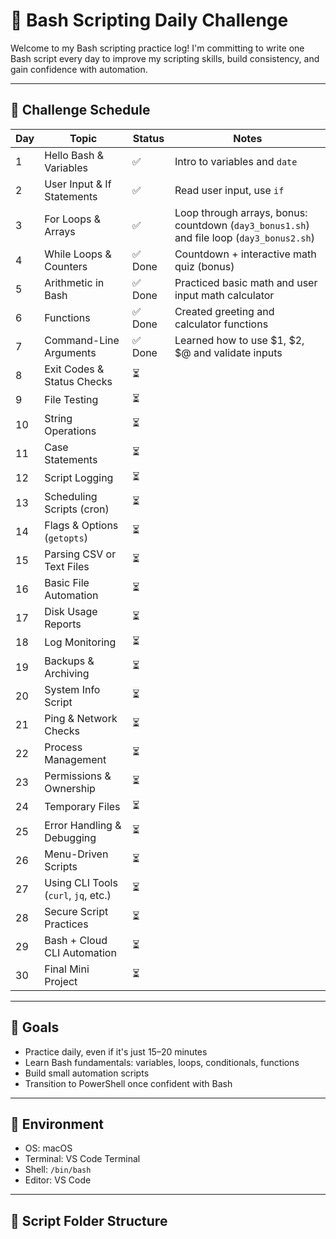 # 🐚 Bash Scripting Daily Challenge

Welcome to my Bash scripting practice log! I'm committing to write one Bash script every day to improve my scripting skills, build consistency, and gain confidence with automation.

---

## 📅 Challenge Schedule

| Day | Topic | Status | Notes |
|-----|---------------------------|--------|-------|
| 1   | Hello Bash & Variables | ✅ | Intro to variables and `date` |
| 2   | User Input & If Statements | ✅ | Read user input, use `if` |
| 3   | For Loops & Arrays | ✅ | Loop through arrays, bonus: countdown (`day3_bonus1.sh`) and file loop (`day3_bonus2.sh`) |
| 4   | While Loops & Counters | ✅ Done | Countdown + interactive math quiz (bonus) |
| 5   | Arithmetic in Bash | ✅ Done | Practiced basic math and user input math calculator |
| 6   | Functions | ✅ Done | Created greeting and calculator functions |
| 7   | Command-Line Arguments | ✅ Done | Learned how to use \$1, \$2, \$@ and validate inputs |
| 8   | Exit Codes & Status Checks | ⏳ | |
| 9   | File Testing | ⏳ | |
| 10  | String Operations | ⏳ | |
| 11  | Case Statements | ⏳ | |
| 12  | Script Logging | ⏳ | |
| 13  | Scheduling Scripts (cron) | ⏳ | |
| 14  | Flags & Options (`getopts`) | ⏳ | |
| 15  | Parsing CSV or Text Files | ⏳ | |
| 16  | Basic File Automation | ⏳ | |
| 17  | Disk Usage Reports | ⏳ | |
| 18  | Log Monitoring | ⏳ | |
| 19  | Backups & Archiving | ⏳ | |
| 20  | System Info Script | ⏳ | |
| 21  | Ping & Network Checks | ⏳ | |
| 22  | Process Management | ⏳ | |
| 23  | Permissions & Ownership | ⏳ | |
| 24  | Temporary Files | ⏳ | |
| 25  | Error Handling & Debugging | ⏳ | |
| 26  | Menu-Driven Scripts | ⏳ | |
| 27  | Using CLI Tools (`curl`, `jq`, etc.) | ⏳ | |
| 28  | Secure Script Practices | ⏳ | |
| 29  | Bash + Cloud CLI Automation | ⏳ | |
| 30  | Final Mini Project | ⏳ | |



---

## 🎯 Goals

- Practice daily, even if it's just 15–20 minutes
- Learn Bash fundamentals: variables, loops, conditionals, functions
- Build small automation scripts
- Transition to PowerShell once confident with Bash

---

## 🔧 Environment

- OS: macOS 
- Terminal: VS Code Terminal
- Shell: `/bin/bash`
- Editor: VS Code

---

## 📂 Script Folder Structure

